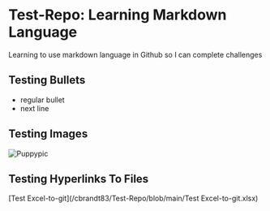# Test-Repo: Learning Markdown Language
Learning to use markdown language in Github so I can complete challenges
## Testing Bullets
* regular bullet
* next line
## Testing Images
![Puppypic](/Users/carlesonbrandt/Desktop/Puppypic.png)
## Testing Hyperlinks To Files
[Test Excel-to-git](/cbrandt83/Test-Repo/blob/main/Test Excel-to-git.xlsx)
